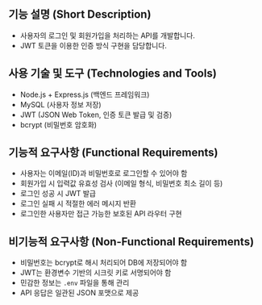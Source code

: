 ## 기능 설명 (Short Description)
- 사용자의 로그인 및 회원가입을 처리하는 API를 개발합니다.
- JWT 토큰을 이용한 인증 방식 구현을 담당합니다.

## 사용 기술 및 도구 (Technologies and Tools)
- Node.js + Express.js (백엔드 프레임워크)
- MySQL (사용자 정보 저장)
- JWT (JSON Web Token, 인증 토큰 발급 및 검증)
- bcrypt (비밀번호 암호화)

## 기능적 요구사항 (Functional Requirements)
- 사용자는 이메일(ID)과 비밀번호로 로그인할 수 있어야 함
- 회원가입 시 입력값 유효성 검사 (이메일 형식, 비밀번호 최소 길이 등)
- 로그인 성공 시 JWT 발급
- 로그인 실패 시 적절한 에러 메시지 반환
- 로그인한 사용자만 접근 가능한 보호된 API 라우터 구현

## 비기능적 요구사항 (Non-Functional Requirements)
- 비밀번호는 bcrypt로 해시 처리되어 DB에 저장되어야 함
- JWT는 환경변수 기반의 시크릿 키로 서명되어야 함
- 민감한 정보는 `.env` 파일을 통해 관리
- API 응답은 일관된 JSON 포맷으로 제공

